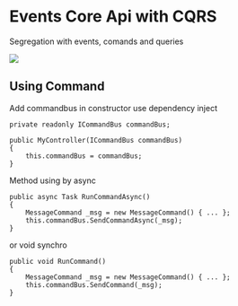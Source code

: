 # Events Core Api with CQRS 
Segregation with events, comands and queries

![](http://www.ouarzy.com/wp-content/uploads/2016/09/cqsr_pattern.png)

## Using Command
Add commandbus in constructor use dependency inject
```
private readonly ICommandBus commandBus;

public MyController(ICommandBus commandBus)
{
    this.commandBus = commandBus;
}
```

Method 
using by async
```      
public async Task RunCommandAsync()
{
    MessageCommand _msg = new MessageCommand() { ... };
    this.commandBus.SendCommandAsync(_msg);
}
```
or void synchro
```
public void RunCommand()
{
    MessageCommand _msg = new MessageCommand() { ... };
    this.commandBus.SendCommand(_msg);
}
```
